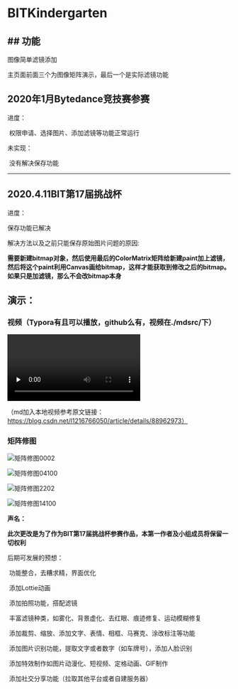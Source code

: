 # BITKindergarten

## ## 功能

图像简单滤镜添加

主页面前面三个为图像矩阵演示，最后一个是实际滤镜功能

## 2020年1月Bytedance竞技赛参赛

进度：

​	权限申请、选择图片、添加滤镜等功能正常运行

未实现：

​	没有解决保存功能



---

## 2020.4.11BIT第17届挑战杯

进度：

保存功能已解决

解决方法以及之前只能保存原始图片问题的原因:

​	**需要新建bitmap对象，然后使用最后的ColorMatrix矩阵给新建paint加上滤镜，然后将这个paint利用Canvas画给bitmap，这样才能获取到修改之后的bitmap。如果只是加滤镜，那么不会改bitmap本身**



## 演示：

### 视频（Typora有且可以播放，github么有，视频在./mdsrc/下）

<video id="video" controls="" preload="none">
    <source id="mp4" src="./mdsrc/RecorderForPresentation.mp4" type="video/mp4">
</video>


（md加入本地视频参考原文链接：https://blog.csdn.net/l1216766050/article/details/88962973）



### 矩阵修图

![矩阵修图0002](./mdsrc/0002.jpg)

![矩阵修图04100](./mdsrc/04100.jpg)

![矩阵修图2202](./mdsrc/2202.jpg)

![矩阵修图14100](./mdsrc/14100.jpg)



**声名：**

​	**此次更改是为了作为BIT第17届挑战杯参赛作品，本第一作者及小组成员将保留一切权利**





后期可发展的预想：

​	功能整合，去糟求精，界面优化

​	添加Lottie动画

​	添加拍照功能，搭配滤镜

​	丰富滤镜种类，如雾化、背景虚化、去红眼、痕迹修复、运动模糊修复

​	添加裁剪、缩放、添加文字、表情、相框、马赛克、涂改标注等功能

​	添加图片识别功能，提取文字或者数字（如车牌号），添加人脸识别

​	添加特效制作如图片动漫化、短视频、定格动画、GIF制作

​	添加社交分享功能（拉取其他平台或者自建服务器）
